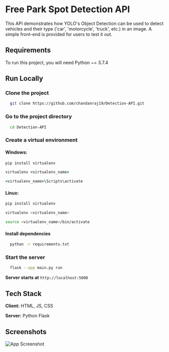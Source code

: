 # Free Park Spot Detection API

This API demonstrates how YOLO's Object Detection can be used to detect vehicles and their type ('car', 'motorcycle', 'truck', etc.) in an image. A simple front-end is provided for users to test it out.


## Requirements

To run this project, you will need Python ~= 3.7.4


## Run Locally


### Clone the project

```bash
  git clone https://github.com/chandanraj19/Detection-API.git
```

### Go to the project directory

```bash
  cd Detection-API
```

### Create a virtual environment

#### Windows:
```cmd
pip install virtualenv
```
```cmd
virtualenv <virtualenv_name>
```
```cmd
<virtualenv_name>\Scripts\activate
```

#### Linux:
```bash
pip install virtualenv
```
```bash
virtualenv <virtualenv_name>
```
```bash
source <virtualenv_name>/bin/activate
```

#### Install dependencies

```bash
  python -r requirements.txt
```

### Start the server

```bash
  flask --app main.py run
```
**Server starts at** `http://localhost:5000`


## Tech Stack

**Client:** HTML, JS, CSS

**Server:** Python Flask


## Screenshots

![App Screenshot](https://via.placeholder.com/468x300?text=App+Screenshot+Here)

